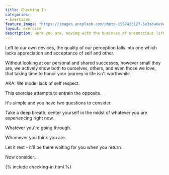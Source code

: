 ```yaml
---
title: Checking In
categories:
- Exercises
feature_image: "https://images.unsplash.com/photo-1557433127-5e3aba6e9e71?ixlib=rb-1.2.1&ixid=eyJhcHBfaWQiOjEyMDd9&auto=format&fit=crop&w=2838&q=80"
layout: exercise
description: Here you are, moving with the business of unconscious life. _But are you even okay_? Figure out what you're rocking and what's sapping your energy. If you can't appreciate yourself and your situation right now, how do you ever expect to in any circumstance?
---
```


Left to our own devices, the quality of our perception falls into one which lacks appreciation and acceptance of self and other.

Without looking at our personal and shared successes, however small they are, we actively show both to ourselves, others, and even those we love, that taking time to honor your journey in life isn't worthwhile.

AKA: We model lack of self respect.

This exercise attempts to entrain the opposite.

It's simple and you have two questions to consider. 

Take a deep breath, center yourself in the midst of whatever you are experiencing right now.

Whatever you're going through. 

Whomever you think you are.

Let it rest - it'll be there waiting for you when you return. 

Now consider...

<!-- more -->
{% include checking-in.html %}


